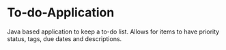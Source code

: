 # To-do-Application

Java based application to keep a to-do list. Allows for items to have priority status, tags, due dates and descriptions. 
